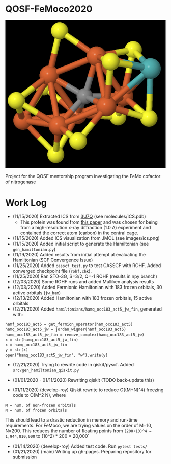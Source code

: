 # QOSF-FeMoco2020

![FeMoco residue from 3U7Q (labeled ICS)](images/ics.png "FeMoco residue from 3U7Q (labeled ICS)")

Project for the QOSF mentorship program investigating the FeMo cofactor of nitrogenase

# Work Log

* (11/15/2020) Extracted ICS from [3U7Q](https://www.rcsb.org/3d-view/3U7Q/1) (see molecules/ICS.pdb)
    * This protein was found from [this paper](https://pubs.rsc.org/en/content/articlelanding/2019/cp/c8cp06930a#!divAbstract) and was chosen for being from a high-resolution x-ray diffraction (1.0 A) experiment and contained the correct atom (carbon) in the central cage.
* (11/15/2020) Added ICS visualization from JMOL (see images/ics.png)
* (11/15/2020) Added initial script to generate the Hamiltonian (see `gen_hamiltonian.py`)
* (11/19/2020) Added results from initial attempt at evaluating the Hamiltonian (SCF Convergence Issue)
* (11/25/2020) Added `casscf_test.py` to test CASSCF with ROHF. Added converged checkpoint file (`rohf.chk`).
* (11/25/2020) Ran STO-3G, S=3/2, Q=-1 ROHF (results in npy branch)
* (12/03/2020) Some ROHF runs and added Mulliken analysis results
* (12/03/2020) Added Fermionic Hamiltonian with 183 frozen orbitals, 30 active orbitals (`jw_ham`)
* (12/13/2020) Added Hamiltonian with 183 frozen orbitals, 15 active orbitals
* (12/21/2020) Added `hamiltonians/hamq_occ183_act5_jw_fin`, generated with:

```
hamf_occ183_act5 = get_fermion_operator(ham_occ183_act5)
hamq_occ183_act5_jw = jordan_wigner(hamf_occ183_act5)
hamq_occ183_act5_jw_fin = remove_complex(hamq_occ183_act5_jw)
x = str(hamq_occ183_act5_jw_fin)
x = hamq_occ183_act5_jw_fin
y = str(x)
open("hamq_occ183_act5_jw_fin", "w").write(y)
```
* (12/21/2020) Trying to rewrite code in qiskit/pyscf. Added `src/gen_hamiltonian_qiskit.py`

* (01/01/2020 - 01/11/2020) Rewriting qiskit (TODO back-update this)
* (01/11/2020) (develop-roy) Qiskit rewrite to reduce O((M+N)^4) freezing code to O(M^2 N), where

```
M = num. of non-frozen orbitals
N = num. of frozen orbitals
```

This should lead to a drastic reduction in memory and run-time requirements.  For FeMoco, we are trying values on the order of M=10, N=200.  This reduces the number of floating points from `(200+10)^4 = 1,944,810,000` to (10^2) * 200 = 20,000`

* (01/14/2020) (develop-roy) Added test code. Run `pytest tests/`
* (01/21/2020) (main) Writing up gh-pages. Preparing repository for submission
